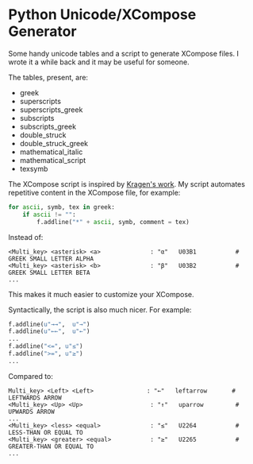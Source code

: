 Python Unicode/XCompose Generator
===================================

Some handy unicode tables and a script to generate XCompose files. I wrote it a while back and it may be useful for someone.

The tables, present, are:

 * greek
 * superscripts
 * superscripts_greek
 * subscripts
 * subscripts_greek
 * double_struck
 * double_struck_greek
 * mathematical_italic
 * mathematical_script
 * texsymb

The XCompose script is inspired by [Kragen's work](https://github.com/kragen/xcompose). My script automates repetitive content in the XCompose file, for example:

```python
for ascii, symb, tex in greek:
	if ascii != "": 
		f.addline("*" + ascii, symb, comment = tex)
``` 

Instead of:

```
<Multi_key> <asterisk> <a>              : "α"   U03B1           # GREEK SMALL LETTER ALPHA
<Multi_key> <asterisk> <b>              : "β"   U03B2           # GREEK SMALL LETTER BETA
...

```

This makes it much easier to customize your XCompose.

Syntactically, the script is also much nicer. For example:

```python
f.addline(u"→→",  u"→")
f.addline(u"←←",  u"←")
...
f.addline("<=", u"≤")
f.addline(">=", u"≥")
...
```

Compared to:

```
Multi_key> <Left> <Left>               : "←"   leftarrow       # LEFTWARDS ARROW
<Multi_key> <Up> <Up>                   : "↑"   uparrow         # UPWARDS ARROW
...
<Multi_key> <less> <equal>              : "≤"   U2264           # LESS-THAN OR EQUAL TO
<Multi_key> <greater> <equal>           : "≥"   U2265           # GREATER-THAN OR EQUAL TO
...
```


